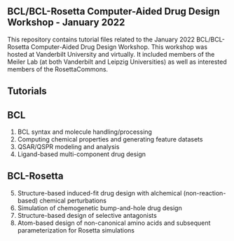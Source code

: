 ## BCL/BCL-Rosetta Computer-Aided Drug Design Workshop - January 2022
This repository contains tutorial files related to the January 2022 BCL/BCL-Rosetta Computer-Aided Drug Design Workshop. This workshop was hosted at Vanderbilt University and virtually. It included members of the Meiler Lab (at both Vanderbilt and Leipzig Universities) as well as interested members of the RosettaCommons. 

## Tutorials  

BCL
-----

1. BCL syntax and molecule handling/processing
2. Computing chemical properties and generating feature datasets
3. QSAR/QSPR modeling and analysis
4. Ligand-based multi-component drug design

BCL-Rosetta
-----

5. Structure-based induced-fit drug design with alchemical (non-reaction-based) chemical perturbations
6. Simulation of chemogenetic bump-and-hole drug design
7. Structure-based design of selective antagonists
8. Atom-based design of non-canonical amino acids and subsequent parameterization for Rosetta simulations
